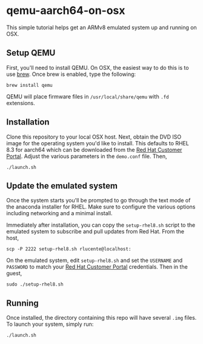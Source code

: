 # qemu-aarch64-on-osx
This simple tutorial helps get an ARMv8 emulated system up and
running on OSX.

## Setup QEMU
First, you'll need to install QEMU. On OSX, the easiest way to do
this is to use [brew](https://brew.sh).  Once brew is enabled, type
the following:

    brew install qemu

QEMU will place firmware files in `/usr/local/share/qemu` with `.fd`
extensions.

## Installation
Clone this repository to your local OSX host. Next, obtain the DVD
ISO image for the operating system you'd like to install. This
defaults to RHEL 8.3 for aarch64 which can be downloaded from the
[Red Hat Customer Portal](https://access.redhat.com/downloads/content/419/ver=/rhel---8/8.3/aarch64/product-software).
Adjust the various parameters in the `demo.conf` file. Then,

    ./launch.sh

## Update the emulated system
Once the system starts you'll be prompted to go through the text
mode of the anaconda installer for RHEL. Make sure to configure the
various options including networking and a minimal install.

Immediately after installation, you can copy the `setup-rhel8.sh`
script to the emulated system to subscribe and pull updates from
Red Hat. From the host,

    scp -P 2222 setup-rhel8.sh rlucente@localhost:

On the emulated system, edit `setup-rhel8.sh` and set the `USERNAME`
and `PASSWORD` to match your [Red Hat Customer Portal](https://access.redhat.com)
credentials. Then in the guest,

    sudo ./setup-rhel8.sh

## Running
Once installed, the directory containing this repo will have several
`.img` files. To launch your system, simply run:

    ./launch.sh

